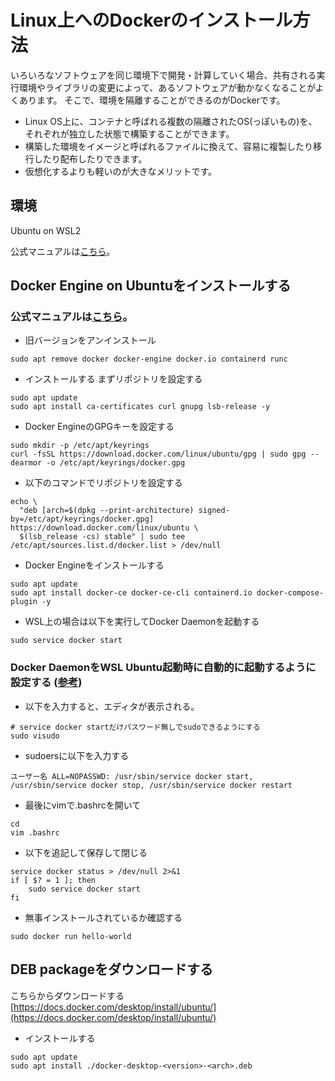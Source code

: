# Linux上へのDockerのインストール方法
いろいろなソフトウェアを同じ環境下で開発・計算していく場合、共有される実行環境やライブラリの変更によって、あるソフトウェアが動かなくなることがよくあります。
そこで、環境を隔離することができるのがDockerです。

- Linux OS上に、コンテナと呼ばれる複数の隔離されたOS(っぽいもの)を、それぞれが独立した状態で構築することができます。
- 構築した環境をイメージと呼ばれるファイルに換えて、容易に複製したり移行したり配布したりできます。
- 仮想化するよりも軽いのが大きなメリットです。

## 環境
Ubuntu on WSL2

公式マニュアルは[こちら](https://docs.docker.com/desktop/install/ubuntu/)。

## Docker Engine on Ubuntuをインストールする

### 公式マニュアルは[こちら](https://docs.docker.com/engine/install/ubuntu/#set-up-the-repository)。

- 旧バージョンをアンインストール
```
sudo apt remove docker docker-engine docker.io containerd runc
```

- インストールする
まずリポジトリを設定する
```
sudo apt update
sudo apt install ca-certificates curl gnupg lsb-release -y
```
- Docker EngineのGPGキーを設定する
```
sudo mkdir -p /etc/apt/keyrings
curl -fsSL https://download.docker.com/linux/ubuntu/gpg | sudo gpg --dearmor -o /etc/apt/keyrings/docker.gpg
```
- 以下のコマンドでリポジトリを設定する
```
echo \
  "deb [arch=$(dpkg --print-architecture) signed-by=/etc/apt/keyrings/docker.gpg] https://download.docker.com/linux/ubuntu \
  $(lsb_release -cs) stable" | sudo tee /etc/apt/sources.list.d/docker.list > /dev/null
```

- Docker Engineをインストールする
```
sudo apt update
sudo apt install docker-ce docker-ce-cli containerd.io docker-compose-plugin -y
```

- WSL上の場合は以下を実行してDocker Daemonを起動する
```
sudo service docker start
```
### Docker DaemonをWSL Ubuntu起動時に自動的に起動するように設定する ([参考](https://zenn.dev/taiga533/articles/11f1b21ef4a5ff))
- 以下を入力すると、エディタが表示される。
```
# service docker startだけパスワード無しでsudoできるようにする
sudo visudo
```
- sudoersに以下を入力する
```
ユーザー名 ALL=NOPASSWD: /usr/sbin/service docker start, /usr/sbin/service docker stop, /usr/sbin/service docker restart
```
- 最後にvimで.bashrcを開いて
```
cd
vim .bashrc
```
- 以下を追記して保存して閉じる
```
service docker status > /dev/null 2>&1
if [ $? = 1 ]; then
    sudo service docker start
fi
```

- 無事インストールされているか確認する
```
sudo docker run hello-world
```


## DEB packageをダウンロードする
こちらからダウンロードする [https://docs.docker.com/desktop/install/ubuntu/](https://docs.docker.com/desktop/install/ubuntu/)

- インストールする
```
sudo apt update
sudo apt install ./docker-desktop-<version>-<arch>.deb
```

